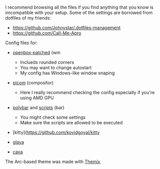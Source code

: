 I recommend browsing all the files if you find anything that you know is imcompatible with your setup.
Some of the settings are borrowed from dotfiles of my friends:
- https://github.com/Johnystar/.dotfiles-management
- https://github.com/Call-Me-Apro

Config files for:
- [openbox-patched](https://github.com/dylanaraps/openbox-patched) (wm
  - Inclueds rounded corners 
  - You may want to change autostart
  - My config has Windows-like window snaping

- [picom](https://github.com/yshui/picom) (compositor)
  - Here I really recommend checking the config especially if you're using AMD GPU

- [polybar](https://github.com/polybar/polybar) and [scripts](https://github.com/polybar/polybar-scripts) (bar)
  - You might check some settings
  - Make sure the scripts are allowed to be executed

- [kitty](https://github.com/kovidgoyal/kitty

- [glava](https://github.com/jarcode-foss/glava)

- [cava](https://github.com/karlstav/cava)

The Arc-based theme was made with [Themix](https://github.com/themix-project/oomox).

